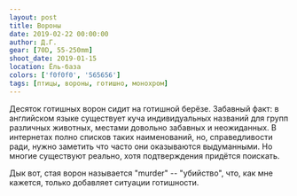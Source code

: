 ```yaml
---
layout: post
title: Вороны
date: 2019-02-22 00:00:00
author: Д.Г.
gear: [70D, 55-250mm]
shoot_date: 2019-01-15
location: Ёль-база
colors: ['f0f0f0', '565656']
tags: [птицы, вороны, готишно, монохром]
---
```

Десяток готишных ворон сидит на готишной берёзе. Забавный факт: в английском языке существует куча индивидуальных названий для групп различных животных, местами довольно забавных и неожиданных. В интернетах полно списков таких наименований, но, справедливости ради, нужно заметить что часто они оказываются выдуманными. Но многие существуют реально, хотя подтверждения придётся поискать.

Дык вот, стая ворон называется "murder" -- "убийство", что, как мне кажется, только добавляет ситуации готишности.
